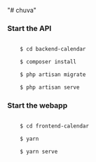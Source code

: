 
"# chuva" 

### Start the API

```bash

    $ cd backend-calendar

    $ composer install

    $ php artisan migrate

    $ php artisan serve
```

### Start the webapp

```bash

    $ cd frontend-calendar

    $ yarn

    $ yarn serve
```

